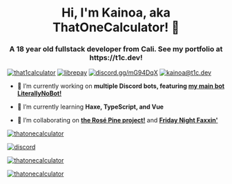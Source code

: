 <h1 align="center">Hi, I'm Kainoa, aka ThatOneCalculator! 👋</h1>
<h3 align="center">A 18 year old fullstack developer from Cali. See my portfolio at https://t1c.dev!</h3>

<p align="left"> <a href="https://twitter.com/that1calculator" target="blank"><img src="https://img.shields.io/twitter/follow/that1calculator?logo=twitter&style=for-the-badge" alt="that1calculator"/></a>
<a href="https://liberapay.com/ThatOneCalculator/donate" target="blank"><img src="https://shields.io/badge/donate_with-liberapay-F6C915?logo=liberapay&style=for-the-badge" alt="librepay"/></a> 
<a href="https://discord.gg/mG94DqX" target="blank"><img src="https://shields.io/badge/join_my-discord-7289DA?logo=discord&style=for-the-badge" alt="discord.gg/mG94DqX"/></a> 
<a href="mailto:kainoa@t1c.dev" target="blank"><img src="https://shields.io/badge/send_me-email-d44a3c?logo=gmail&style=for-the-badge" alt="kainoa@t1c.dev"/></a> 
</p>


- 🔭 I’m currently working on **multiple Discord bots, featuring [my main bot LiterallyNoBot!](https://top.gg/bot/646156214237003777)**

- 🌱 I’m currently learning **Haxe, TypeScript, and Vue**

- 👯 I’m collaborating on **[the Rosé Pine project!](https://github.com/rose-pine)** and **[Friday Night Faxxin'](https://github.com/thatonecalculator/friday-night-faxxin)**


<a href="https://discord.gg/mG94DqX"><p><img align="center" src="https://discord.c99.nl/widget/theme-3/454847501787463680.png" alt="thatonecalculator"/></a>
<a href="https://discord.gg/mG94DqX"><p><img align="center" src="https://discordapp.com/api/guilds/733856096963526667/embed.png?style=banner3" alt="discord"/></a>
<br>
<a href="https://github.com/ThatOneCalculator/">
<p><img align="center" src="https://github-readme-stats.vercel.app/api/top-langs?username=thatonecalculator&langs_count=8&show_icons=true&layout=compact&bg_color=1f1d2e&text_color=FAF4ED&icon_color=C3A6E6&title_color=9CCFD8" alt="thatonecalculator"/>
<p><img align="center" src="https://github-readme-stats.vercel.app/api?username=thatonecalculator&show_icons=true&locale=en&layout=compact&bg_color=1f1d2e&text_color=FAF4ED&icon_color=C3A6E6&title_color=9CCFD8" alt="thatonecalculator"/>
<!-- <p><img align="center" src="https://github-readme-streak-stats.herokuapp.com/?user=thatonecalculator&theme=dark&currStreakNumber=EB6F92&background=1f1d2e&border=FAF4ED&ring=F5C076&fire=EA9A97&currStreakLabel=9CCFD8" alt="streak"/></p> -->
</a>
<!-- <p>&nbsp;<img align="center" src="https://github-readme-streak-stats.herokuapp.com/?user=thatonecalculator&" alt="thatonecalculator" /></p> -->
